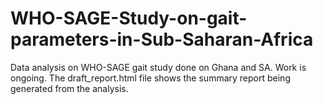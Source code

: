 # WHO-SAGE-Study-on-gait-parameters-in-Sub-Saharan-Africa
Data analysis on WHO-SAGE gait study done on Ghana and SA. Work is ongoing. The draft_report.html file shows the summary report being generated from the analysis.

